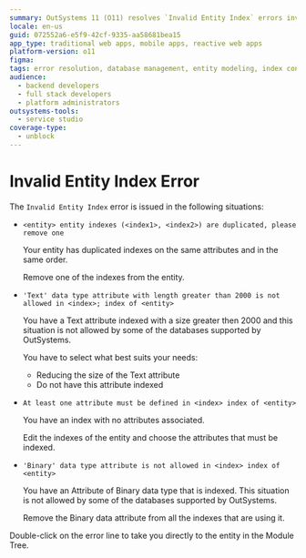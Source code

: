 ```yaml
---
summary: OutSystems 11 (O11) resolves `Invalid Entity Index` errors involving duplicated indexes, oversized text attributes, and improper data types.
locale: en-us
guid: 072552a6-e5f9-42cf-9335-aa58681bea15
app_type: traditional web apps, mobile apps, reactive web apps
platform-version: o11
figma:
tags: error resolution, database management, entity modeling, index configuration, data types
audience:
  - backend developers
  - full stack developers
  - platform administrators
outsystems-tools:
  - service studio
coverage-type:
  - unblock
---
```


# Invalid Entity Index Error

The `Invalid Entity Index` error is issued in the following situations:

* `<entity> entity indexes (<index1>, <index2>) are duplicated, please remove one`
  
    Your entity has duplicated indexes on the same attributes and in the same order.

    Remove one of the indexes from the entity.

* `'Text' data type attribute with length greater than 2000 is not allowed in <index>; index of <entity>`
  
    You have a Text attribute indexed with a size greater then 2000 and this situation is not allowed by some of the databases supported by OutSystems.

    You have to select what best suits your needs:

    * Reducing the size of the Text attribute
    * Do not have this attribute indexed

* `At least one attribute must be defined in <index> index of <entity>`
  
    You have an index with no attributes associated.

    Edit the indexes of the entity and choose the attributes that must be indexed.

* `'Binary' data type attribute is not allowed in <index> index of <entity>`
  
    You have an Attribute of Binary data type that is indexed. This situation is not allowed by some of the databases supported by OutSystems.

    Remove the Binary data attribute from all the indexes that are using it.

Double-click on the error line to take you directly to the entity in the Module Tree.
